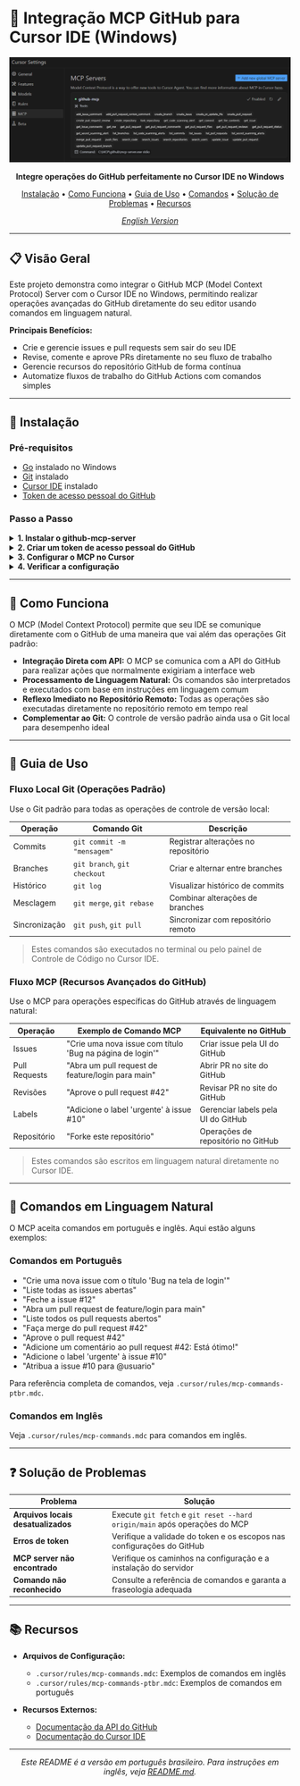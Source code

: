 # 🚀 Integração MCP GitHub para Cursor IDE (Windows)

<div align="center">
  
![Integração MCP GitHub](images/mcp-cursor-demo.png)

**Integre operações do GitHub perfeitamente no Cursor IDE no Windows**

[Instalação](#-instalação) • 
[Como Funciona](#-como-funciona) • 
[Guia de Uso](#-guia-de-uso) • 
[Comandos](#-comandos-em-linguagem-natural) • 
[Solução de Problemas](#-solução-de-problemas) • 
[Recursos](#-recursos)

*[English Version](README.md)*

</div>

---

## 📋 Visão Geral

Este projeto demonstra como integrar o GitHub MCP (Model Context Protocol) Server com o Cursor IDE no Windows, permitindo realizar operações avançadas do GitHub diretamente do seu editor usando comandos em linguagem natural.

**Principais Benefícios:**
- Crie e gerencie issues e pull requests sem sair do seu IDE
- Revise, comente e aprove PRs diretamente no seu fluxo de trabalho
- Gerencie recursos do repositório GitHub de forma contínua
- Automatize fluxos de trabalho do GitHub Actions com comandos simples

---

## 🔧 Instalação

### Pré-requisitos

- [Go](https://go.dev/dl/) instalado no Windows
- [Git](https://git-scm.com/download/win) instalado
- [Cursor IDE](https://cursor.sh/) instalado
- [Token de acesso pessoal do GitHub](https://github.com/settings/tokens)

### Passo a Passo

<details>
<summary><b>1. Instalar o github-mcp-server</b></summary>

Crie um arquivo chamado `install_mcp_server.bat` com o seguinte conteúdo:

```batch
@echo off
set REPO_URL=https://github.com/github/github-mcp-server.git
echo Criando diretório de instalação...
mkdir C:\MCP\github
cd C:\MCP\github

echo Clonando o repositório do GitHub...
git clone %REPO_URL%
if errorlevel 1 (
    echo Erro ao clonar o repositório.
    exit /b 1
)

cd github-mcp-server
echo.
echo Compilando o MCP Server...
go build -o mcp-server.exe ./cmd/github-mcp-server
if errorlevel 1 (
    echo Erro ao compilar o MCP Server.
    exit /b 1
)

echo.
echo Copiando executável para o diretório final...
copy mcp-server.exe C:\MCP\github\
if errorlevel 1 (
    echo Erro ao copiar o executável.
    exit /b 1
)

echo.
echo Execução de teste do MCP Server (exibindo ajuda)...
C:\MCP\github\mcp-server.exe --help
if errorlevel 1 (
    echo Erro ao executar o MCP Server.
    exit /b 1
)

echo.
echo Instalação concluída com sucesso!
echo O executável foi instalado em C:\MCP\github\mcp-server.exe
```

Execute este script como administrador no Prompt de Comando.
</details>

<details>
<summary><b>2. Criar um token de acesso pessoal do GitHub</b></summary>

1. Acesse https://github.com/settings/tokens
2. Clique em "Generate new token" (Classic)
3. Dê um nome ao token (ex: "Cursor MCP Integration")
4. Selecione os escopos necessários (pelo menos "repo" e "read:user")
5. Gere o token e copie-o para uso posterior
</details>

<details>
<summary><b>3. Configurar o MCP no Cursor</b></summary>

1. Localize a pasta de configuração global do Cursor:
   - Windows: `C:\Users\[SeuUsuario]\.cursor`
2. Crie um arquivo chamado `mcp.json` nesta pasta (se não existir)
3. Adicione a seguinte configuração:

```json
{
  "mcpServers": {
    "github-mcp": {
      "command": "C:\\MCP\\github\\mcp-server.exe",
      "args": ["stdio"],
      "env": {
        "GITHUB_PERSONAL_ACCESS_TOKEN": "seu_token_aqui"
      }
    }
  }
}
```

4. Substitua `seu_token_aqui` pelo token que você gerou no GitHub
5. Salve o arquivo e reinicie o Cursor

> **Nota:** Esta configuração global torna o MCP server disponível em todos os projetos. Alternativamente, você pode criar uma configuração específica por projeto colocando o arquivo `mcp.json` na pasta `.cursor` dentro do diretório do projeto.
</details>

<details>
<summary><b>4. Verificar a configuração</b></summary>

1. No Cursor, você deverá ver uma mensagem de confirmação que o MCP está configurado
2. Nas configurações do Cursor (Configurações > MCP), o servidor GitHub deve aparecer na lista de ferramentas disponíveis
</details>

---

## 🔄 Como Funciona

O MCP (Model Context Protocol) permite que seu IDE se comunique diretamente com o GitHub de uma maneira que vai além das operações Git padrão:

- **Integração Direta com API:** O MCP se comunica com a API do GitHub para realizar ações que normalmente exigiriam a interface web
- **Processamento de Linguagem Natural:** Os comandos são interpretados e executados com base em instruções em linguagem comum
- **Reflexo Imediato no Repositório Remoto:** Todas as operações são executadas diretamente no repositório remoto em tempo real
- **Complementar ao Git:** O controle de versão padrão ainda usa o Git local para desempenho ideal

---

## 📘 Guia de Uso

### Fluxo Local Git (Operações Padrão)

Use o Git padrão para todas as operações de controle de versão local:

| Operação | Comando Git | Descrição |
|-----------|------------|-------------|
| Commits | `git commit -m "mensagem"` | Registrar alterações no repositório |
| Branches | `git branch`, `git checkout` | Criar e alternar entre branches |
| Histórico | `git log` | Visualizar histórico de commits |
| Mesclagem | `git merge`, `git rebase` | Combinar alterações de branches |
| Sincronização | `git push`, `git pull` | Sincronizar com repositório remoto |

> Estes comandos são executados no terminal ou pelo painel de Controle de Código no Cursor IDE.

### Fluxo MCP (Recursos Avançados do GitHub)

Use o MCP para operações específicas do GitHub através de linguagem natural:

| Operação | Exemplo de Comando MCP | Equivalente no GitHub |
|-----------|---------------------|-------------------|
| Issues | "Crie uma nova issue com título 'Bug na página de login'" | Criar issue pela UI do GitHub |
| Pull Requests | "Abra um pull request de feature/login para main" | Abrir PR no site do GitHub |
| Revisões | "Aprove o pull request #42" | Revisar PR no site do GitHub |
| Labels | "Adicione o label 'urgente' à issue #10" | Gerenciar labels pela UI do GitHub |
| Repositório | "Forke este repositório" | Operações de repositório no GitHub |

> Estes comandos são escritos em linguagem natural diretamente no Cursor IDE.

---

## 💬 Comandos em Linguagem Natural

O MCP aceita comandos em português e inglês. Aqui estão alguns exemplos:

### Comandos em Português

- "Crie uma nova issue com o título 'Bug na tela de login'"
- "Liste todas as issues abertas"
- "Feche a issue #12"
- "Abra um pull request de feature/login para main"
- "Liste todos os pull requests abertos"
- "Faça merge do pull request #42"
- "Aprove o pull request #42"
- "Adicione um comentário ao pull request #42: Está ótimo!"
- "Adicione o label 'urgente' à issue #10"
- "Atribua a issue #10 para @usuario"

Para referência completa de comandos, veja `.cursor/rules/mcp-commands-ptbr.mdc`.

### Comandos em Inglês

Veja `.cursor/rules/mcp-commands.mdc` para comandos em inglês.

---

## ❓ Solução de Problemas

| Problema | Solução |
|---------|----------|
| **Arquivos locais desatualizados** | Execute `git fetch` e `git reset --hard origin/main` após operações do MCP |
| **Erros de token** | Verifique a validade do token e os escopos nas configurações do GitHub |
| **MCP server não encontrado** | Verifique os caminhos na configuração e a instalação do servidor |
| **Comando não reconhecido** | Consulte a referência de comandos e garanta a fraseologia adequada |

---

## 📚 Recursos

- **Arquivos de Configuração:**
  - `.cursor/rules/mcp-commands.mdc`: Exemplos de comandos em inglês
  - `.cursor/rules/mcp-commands-ptbr.mdc`: Exemplos de comandos em português

- **Recursos Externos:**
  - [Documentação da API do GitHub](https://docs.github.com/pt/rest)
  - [Documentação do Cursor IDE](https://cursor.sh/docs)

---

<div align="center">
  
*Este README é a versão em português brasileiro. Para instruções em inglês, veja [README.md](README.md).*

</div> 
